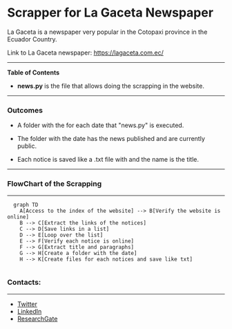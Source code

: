 # Scrapper for La Gaceta Newspaper
La Gaceta is a newspaper very popular in the Cotopaxi province in the Ecuador Country.

Link to La Gaceta newspaper: https://lagaceta.com.ec/

----

**Table of Contents**

* **news.py** is the file that allows doing the scrapping in the website.


----

### Outcomes 

- A folder with the for each date that "news.py" is executed.

- The folder with the date has the news published and are currently public. 

- Each notice is saved like a .txt file with and the name is the title.
 
----

                
### FlowChart of the Scrapping
---
```mermaid 
  graph TD
    A[Access to the index of the website] --> B[Verify the website is online]
    B --> C[Extract the links of the notices]
    C --> D[Save links in a list]
    D --> E[Loop over the list]
    E --> F[Verify each notice is online]
    F --> G[Extract title and paragraphs]
    G --> H[Create a folder with the date]
    H --> K[Create files for each notices and save like txt]


```

### Contacts:
---
- [Twitter](https://twitter.com/sarasti_seb)
- [LinkedIn](https://linkedin.com/in/sebastiansarasti)
- [ResearchGate](https://www.researchgate.net/profile/Sebastian-Sarasti-2)
